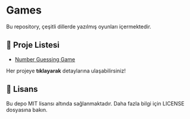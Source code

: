 # Games

Bu repository, çeşitli dillerde yazılmış oyunları içermektedir.

## 📌 Proje Listesi
- [Number Guessing Game](number-guessing-game/)

Her projeye **tıklayarak** detaylarına ulaşabilirsiniz!

## 📜 Lisans
Bu depo MIT lisansı altında sağlanmaktadır. Daha fazla bilgi için LICENSE dosyasına bakın.
